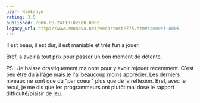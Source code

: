 ```yaml
---
user: Hankroyd
rating: 3.5
published: 2006-08-24T10:02:00.000Z
legacy_url: http://www.emunova.net/veda/test/775.htm#comment-6008
---
```

Il est beau, il est dur, il est maniable et très fun à jouer.

Bref, a avoir à tout prix pour passer un bon moment de détente.

PS : Je baisse drastiquement ma note pour y avoir rejouer récemment. C'est peu être du à l'âge mais je l'ai beaucoup moins apprécier. Les derniers niveaux ne sont que du "par coeur" plus que de la reflexion. Bref, avec le recul, je me dis que les programmeurs ont plutôt mal dosé le rapport difficulté/plaisir de jeu.